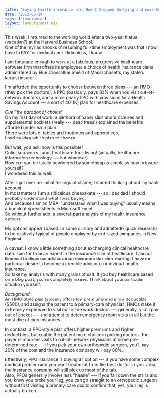 ```yaml
---
title: "Buying health insurance (or, How I Stopped Worrying and Love Consumer-Driven Health Care)"
date: '2012-06-28'
tags: ['insurance']
layout: layouts/post.njk
---
```


This week, I returned to the working world after a two-year hiatus (vacation?) at the Harvard Business School.\
One of the myriad shocks of resuming full-time employment was that I now have to PAY for medical care. Ridiculous, I know.

I am fortunate enough to work at a fabulous, progressive healthcare software firm that offers its employees a choice of health insurance plans administered by Blue Cross Blue Shield of Massachusetts, my state's largest insurer.

I'm afforded the opportunity to choose between three plans --- an HMO (they pick the doctors), a PPO (basically, pays 80% when you visit out-of-network doctors), and a more gnarly PPO with provisions for a Health Savings Account --- a sort of 401(K) plan for healthcare expenses.

*Cue "the paradox of choice"*\
On my first day of work, a plethora of paper slips and brochures and supplemental booklets (really --- dead trees!) explained the benefits afforded under each plan.\
There were lots of tables and footnotes and appendices.\
I had no idea which plan to choose.

But wait, you ask: how is this possible?\
Colin, you worry about healthcare for a living! (actually, healthcare information technology --- but whatever)\
How can you be totally bewildered by something as simple as how to insure yourself?\
I wondered this as well.

After I got over my initial feelings of shame, I started thinking about my bank account.\
In most matters I am a ridiculous cheapskate --- so I decided I should probably understand what I was buying.\
And because I am an MBA, "understand what I was buying" usually means a bunch of spreadsheets in Microsoft Excel.\
So without further ado, a several-part analysis of my health insurance options.

My options appear (based on some cursory and admittedly quick research) to be relatively typical of people employed by mid-sized companies in New England.

A caveat: I know a little something about exchanging clinical healthcare data. I am far from an expert in the insurance side of healthcare. I am not licensed to dispense advice about insurance decision-making. I have no particular desire to become a credible advisor on individual health insurance.\
So take my analysis with many grains of salt. If you buy healthcare based on a blog post, you're completely insane. Think about your particular situation yourself.

*Background*\
An HMO-style plan typically offers low premiums and a low deductible ($500), and assigns the patient to a primary-care physician. HMOs make it extremely expensive to visit out-of-network doctors --- generally, you'll pay out of pocket --- and attempt to deter emergency room visits in all but the most dire of circumstances.

In contrast, a PPO-style plan offers higher premiums and higher deductibles, but enable the patient more choice in picking doctors. The payer reimburses visits to out-of-network physicians at some pre-determined rate --- if you pick your own orthopedic surgeon, you'll pay 20% of the cost and the insurance company will pay 80%.

Effectively, PPO insurance is buying an option --- if you have some complex medical problem and you want treatment from the best doctor in your area, the insurance company will still pick up most of the tab.\
Also, PPOs generally involve less "hassle" --- if you fall down the stairs and you know you broke your leg, you can go straight to an orthopedic surgeon without first visiting a primary-care doc to confirm that, yes, your leg is actually broken.
